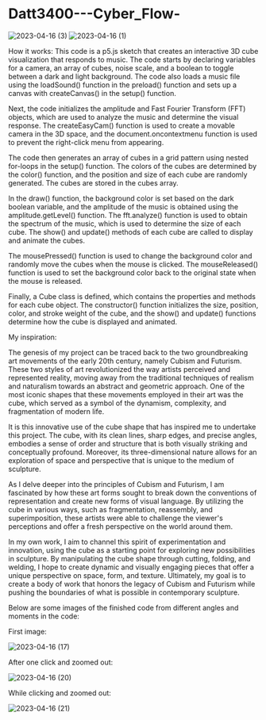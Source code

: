 # Datt3400---Cyber_Flow-

![2023-04-16 (3)](https://user-images.githubusercontent.com/122418286/232347247-056c86d8-921f-4f5a-80d7-ad4fa155b37f.png)
![2023-04-16 (1)](https://user-images.githubusercontent.com/122418286/232347243-dd0a4d54-9c61-4063-a2fe-b61525b999d6.png)

How it works:
This code is a p5.js sketch that creates an interactive 3D cube visualization that responds to music. The code starts by declaring variables for a camera, an array of cubes, noise scale, and a boolean to toggle between a dark and light background. The code also loads a music file using the loadSound() function in the preload() function and sets up a canvas with createCanvas() in the setup() function.

Next, the code initializes the amplitude and Fast Fourier Transform (FFT) objects, which are used to analyze the music and determine the visual response. The createEasyCam() function is used to create a movable camera in the 3D space, and the document.oncontextmenu function is used to prevent the right-click menu from appearing.

The code then generates an array of cubes in a grid pattern using nested for-loops in the setup() function. The colors of the cubes are determined by the color() function, and the position and size of each cube are randomly generated. The cubes are stored in the cubes array.

In the draw() function, the background color is set based on the dark boolean variable, and the amplitude of the music is obtained using the amplitude.getLevel() function. The fft.analyze() function is used to obtain the spectrum of the music, which is used to determine the size of each cube. The show() and update() methods of each cube are called to display and animate the cubes.

The mousePressed() function is used to change the background color and randomly move the cubes when the mouse is clicked. The mouseReleased() function is used to set the background color back to the original state when the mouse is released.

Finally, a Cube class is defined, which contains the properties and methods for each cube object. The constructor() function initializes the size, position, color, and stroke weight of the cube, and the show() and update() functions determine how the cube is displayed and animated.

My inspiration:

The genesis of my project can be traced back to the two groundbreaking art movements of the early 20th century, namely Cubism and Futurism. These two styles of art revolutionized the way artists perceived and represented reality, moving away from the traditional techniques of realism and naturalism towards an abstract and geometric approach. One of the most iconic shapes that these movements employed in their art was the cube, which served as a symbol of the dynamism, complexity, and fragmentation of modern life.

It is this innovative use of the cube shape that has inspired me to undertake this project. The cube, with its clean lines, sharp edges, and precise angles, embodies a sense of order and structure that is both visually striking and conceptually profound. Moreover, its three-dimensional nature allows for an exploration of space and perspective that is unique to the medium of sculpture.

As I delve deeper into the principles of Cubism and Futurism, I am fascinated by how these art forms sought to break down the conventions of representation and create new forms of visual language. By utilizing the cube in various ways, such as fragmentation, reassembly, and superimposition, these artists were able to challenge the viewer's perceptions and offer a fresh perspective on the world around them.

In my own work, I aim to channel this spirit of experimentation and innovation, using the cube as a starting point for exploring new possibilities in sculpture. By manipulating the cube shape through cutting, folding, and welding, I hope to create dynamic and visually engaging pieces that offer a unique perspective on space, form, and texture. Ultimately, my goal is to create a body of work that honors the legacy of Cubism and Futurism while pushing the boundaries of what is possible in contemporary sculpture.

Below are some images of the finished code from different angles and moments in the code:

First image:

![2023-04-16 (17)](https://user-images.githubusercontent.com/122418286/232346200-63c3bed2-9546-4365-abf9-a704d71f90cd.png)

After one click and zoomed out:

![2023-04-16 (20)](https://user-images.githubusercontent.com/122418286/232346209-84dc16a4-9499-46c6-a10d-d420463b0ea1.png)

While clicking and zoomed out:

![2023-04-16 (21)](https://user-images.githubusercontent.com/122418286/232346229-9a729711-3832-43ce-91a1-5cd1aedd042c.png)





